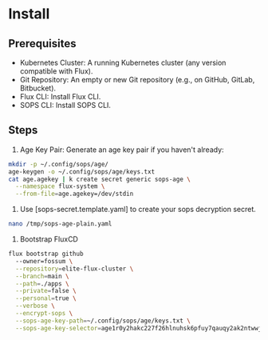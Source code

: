 # Install

## Prerequisites

* Kubernetes Cluster: A running Kubernetes cluster (any version compatible with Flux).
* Git Repository: An empty or new Git repository (e.g., on GitHub, GitLab, Bitbucket).
* Flux CLI: Install Flux CLI.
* SOPS CLI: Install SOPS CLI.

## Steps

1. Age Key Pair: Generate an age key pair if you haven't already:

```bash
mkdir -p ~/.config/sops/age/
age-keygen -o ~/.config/sops/age/keys.txt
cat age.agekey | k create secret generic sops-age \
  --namespace flux-system \
  --from-file=age.agekey=/dev/stdin
```

1. Use [sops-secret.template.yaml] to create your sops decryption secret.

```bash
nano /tmp/sops-age-plain.yaml
```

1. Bootstrap FluxCD

```bash
flux bootstrap github
  --owner=fossum \
  --repository=elite-flux-cluster \
  --branch=main \
  --path=./apps \
  --private=false \
  --personal=true \
  --verbose \
  --encrypt-sops \
  --sops-age-key-path=~/.config/sops/age/keys.txt \
  --sops-age-key-selector=age1r0y2hakc227f26hlnuhsk6pfuy7qauqy2ak2ntwwjdpr4q6fuvuqdk8kpq
```
